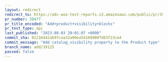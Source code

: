 ```yaml
---
layout: redirect
redirect_to: https://a8c-woo-test-reports.s3.amazonaws.com/public/pr/39477/api/index.html
pr_number: 39477
pr_title_encoded: "Add+product+visibility+blocks"
pr_test_type: api
last_published: "2023-08-03 20:01:07 +0000"
commit_sha: 01216442ab9fcaa32a00ea54169980fd63f23ce4
commit_message: "Add catalog_visibility property to the Product type"
branch_name: add/39125
passed: false
---
```

